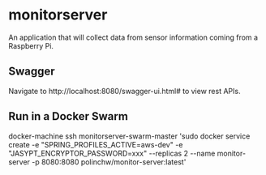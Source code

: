 # monitorserver
An application that will collect data from sensor information coming from a Raspberry Pi.
## Swagger
Navigate to http://localhost:8080/swagger-ui.html# to view rest APIs.
## Run in a Docker Swarm
docker-machine ssh monitorserver-swarm-master 'sudo docker service create -e "SPRING_PROFILES_ACTIVE=aws-dev" -e "JASYPT_ENCRYPTOR_PASSWORD=xxx" --replicas 2 --name monitor-server -p 8080:8080 polinchw/monitor-server:latest'   

